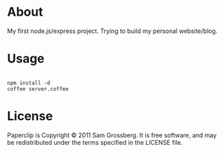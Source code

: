 # About
My first node.js/express project. Trying to build my personal website/blog.

# Usage
<code>
npm install -d
coffee server.coffee
</code>

# License
Paperclip is Copyright © 2011 Sam Grossberg. It is free software, and may be redistributed under the terms specified in the LICENSE file.
